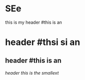 # SEe
this is my header 
#this is an <h1> header 
#thsi si an <h2> header 
#this is an <h6> header this is the smallext 
